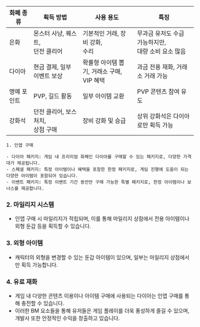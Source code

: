 | 화폐 종류 | 획득 방법 | 사용 용도 | 특징 |
|------|---|---|---|
| 은화 | 몬스터 사냥, 퀘스트, <br> 던전 클리어 | 기본적인 거래, 장비 강화, <br>  수리 | 무과금 유저도 수급 가능하지만, <br>  대량 소비 요소 많음 | 
| 다이아 | 현금 결제, 일부 이벤트 보상 | 확률형 아이템 뽑기, 거래소 구매, <br>  VIP 혜택 | 과금 전용 재화, 거래소 거래 가능 | 
| 명예 포인트 | PVP, 길드 활동 | 일부 아이템 교환 | PVP 콘텐츠 참여 유도 | 
| 강화석 | 던전 클리어, 보스 처치, <br>  상점 구매 | 장비 강화 및 승급 | 상위 강화석은 다이아로만 획득 가능 | 







```plaintext
1. 인앱 구매

- 다이아 패키지: 게임 내 프리미엄 화폐인 다이아를 구매할 수 있는 패키지로, 다양한 가격대가 제공됩니다.
- 스페셜 패키지: 특정 아이템이나 혜택을 포함한 한정 패키지로, 게임 진행에 도움이 되는 다양한 아이템이 포함되어 있습니다.
- 이벤트 패키지: 특정 이벤트 기간 동안만 구매 가능한 특별 패키지로, 한정 아이템이나 보너스를 제공합니다.
```
  
### 2. 마일리지 시스템
- 인앱 구매 시 마일리지가 적립되며, 이를 통해 마일리지 상점에서 전용 아이템이나 외형 둔갑 등을 획득할 수 있습니다.

### 3. 외형 아이템

- 캐릭터의 외형을 변경할 수 있는 둔갑 아이템이 있으며, 일부는 마일리지 상점에서만 획득 가능합니다.

### 4. 유료 재화

- 게임 내 다양한 콘텐츠 이용이나 아이템 구매에 사용되는 다이아는 인앱 구매를 통해 충전할 수 있습니다.
- 이러한 BM 요소들을 통해 유저들은 게임 플레이를 더욱 풍성하게 즐길 수 있으며, 개발사 또한 안정적인 수익을 창출하고 있습니다.
